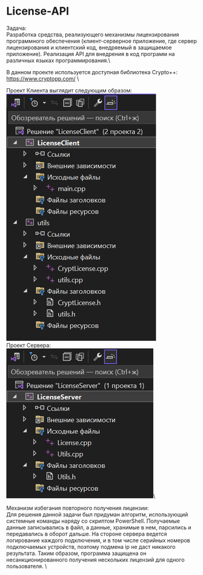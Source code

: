 # License-API
Задача: \
Разработка средства, реализующего механизмы лицензирования программного обеспечения (клиент-серверное приложение, где сервер лицензирования и клиентский код, внедряемый в защищаемое приложение). Реализация API для внедрения в код программ на различных языках программирования.\

В данном проекте используется доступная библиотека Crypto++: https://www.cryptopp.com/ \

Проект Клиента выглядит следующим образом:\
![alt text](https://github.com/matematu4ka/License-API/blob/main/Клиент.png)\
Проект Сервера:\
![alt text](https://github.com/matematu4ka/License-API/blob/main/Сервер.png)\

Механизм избегания повторного получения лицензии: \
Для решения данной задачи был придуман алгоритм, использующий системные команды наряду со скриптом PowerShell. Получаемые данные записывались в файл, а данные, хранимые в нем, парсились и передавались в оборот дальше. На стороне сервера ведется логирование каждого подключения, и в том числе серийных номеров подключаемых устройств, поэтому подмена ip не даст никакого результата. Таким образом, программа защищена он несанкционированного получения нескольких лицензий для одного пользователя. \
